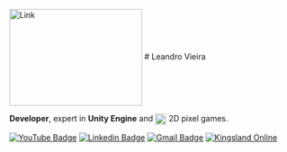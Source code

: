 <img align="center" alt="Link" height="172" width="236" src="https://media.tenor.com/drxH1lO9cfEAAAAi/dark-souls-bonfire.gif"> # Leandro Vieira

**Developer**, expert in **Unity Engine** and <img align="center" alt="<3" height="20" width="" src="https://images-wixmp-ed30a86b8c4ca887773594c2.wixmp.com/f/17fa94fb-0ae5-45a2-8313-2d3eedaf69db/d8fohut-eb4f893c-d1ad-4111-8e05-29993454b082.gif?token=eyJ0eXAiOiJKV1QiLCJhbGciOiJIUzI1NiJ9.eyJpc3MiOiJ1cm46YXBwOjdlMGQxODg5ODIyNjQzNzNhNWYwZDQxNWVhMGQyNmUwIiwic3ViIjoidXJuOmFwcDo3ZTBkMTg4OTgyMjY0MzczYTVmMGQ0MTVlYTBkMjZlMCIsImF1ZCI6WyJ1cm46c2VydmljZTpmaWxlLmRvd25sb2FkIl0sIm9iaiI6W1t7InBhdGgiOiIvZi8xN2ZhOTRmYi0wYWU1LTQ1YTItODMxMy0yZDNlZWRhZjY5ZGIvZDhmb2h1dC1lYjRmODkzYy1kMWFkLTQxMTEtOGUwNS0yOTk5MzQ1NGIwODIuZ2lmIn1dXX0.BS_NVOfP7moX35kDY4MtYba6eTrdRwh16GIAwUK8eQ8"> 2D pixel games.


[![YouTube Badge](https://img.shields.io/badge/-twotvgames-white?style=flat&logo=YouTube&logoColor=ff0000&link=https://www.youtube.com/twotvgames?view_as=subscriber)](https://www.youtube.com/twotvgames?view_as=subscriber)
[![Linkedin Badge](https://img.shields.io/badge/-leandroviieira-blue?style=flat-square&logo=Linkedin&logoColor=white&link=https://www.linkedin.com/in/leandroviieira/)](https://www.linkedin.com/in/leandroviieira/)
[![Gmail Badge](https://img.shields.io/badge/-leandrovieira92@gmail.com-c14438?style=flat-square&logo=Gmail&logoColor=white&link=mailto:leandrovieira92@gmail.com)](mailto:leandrovieira92@gmail.com)
[![Kingsland Online](https://img.shields.io/badge/Kingsland_Online-2ea44f)](https://kingsland-online.com/)
